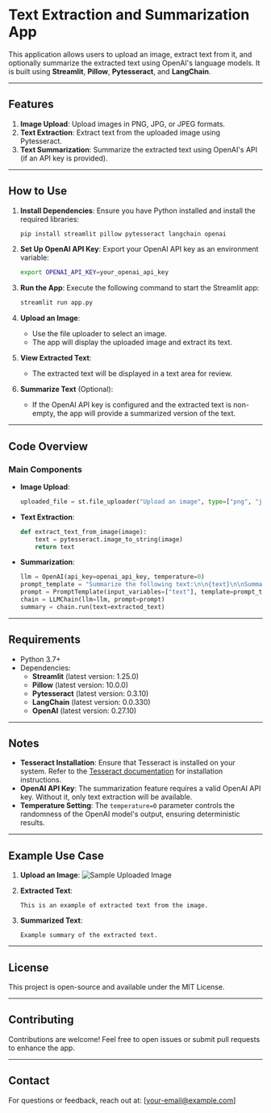 # Text Extraction and Summarization App

This application allows users to upload an image, extract text from it, and optionally summarize the extracted text using OpenAI's language models. It is built using **Streamlit**, **Pillow**, **Pytesseract**, and **LangChain**.

---

## Features

1. **Image Upload**: Upload images in PNG, JPG, or JPEG formats.
2. **Text Extraction**: Extract text from the uploaded image using Pytesseract.
3. **Text Summarization**: Summarize the extracted text using OpenAI's API (if an API key is provided).

---

## How to Use

1. **Install Dependencies**:
   Ensure you have Python installed and install the required libraries:
   ```bash
   pip install streamlit pillow pytesseract langchain openai
   ```

2. **Set Up OpenAI API Key**:
   Export your OpenAI API key as an environment variable:
   ```bash
   export OPENAI_API_KEY=your_openai_api_key
   ```

3. **Run the App**:
   Execute the following command to start the Streamlit app:
   ```bash
   streamlit run app.py
   ```

4. **Upload an Image**:
   - Use the file uploader to select an image.
   - The app will display the uploaded image and extract its text.

5. **View Extracted Text**:
   - The extracted text will be displayed in a text area for review.

6. **Summarize Text** (Optional):
   - If the OpenAI API key is configured and the extracted text is non-empty, the app will provide a summarized version of the text.

---

## Code Overview

### Main Components

- **Image Upload**:
  ```python
  uploaded_file = st.file_uploader("Upload an image", type=["png", "jpg", "jpeg"])
  ```

- **Text Extraction**:
  ```python
  def extract_text_from_image(image):
      text = pytesseract.image_to_string(image)
      return text
  ```

- **Summarization**:
  ```python
  llm = OpenAI(api_key=openai_api_key, temperature=0)
  prompt_template = "Summarize the following text:\n\n{text}\n\nSummary:"
  prompt = PromptTemplate(input_variables=["text"], template=prompt_template)
  chain = LLMChain(llm=llm, prompt=prompt)
  summary = chain.run(text=extracted_text)
  ```

---

## Requirements

- Python 3.7+
- Dependencies:
  - **Streamlit** (latest version: 1.25.0)
  - **Pillow** (latest version: 10.0.0)
  - **Pytesseract** (latest version: 0.3.10)
  - **LangChain** (latest version: 0.0.330)
  - **OpenAI** (latest version: 0.27.10)

---

## Notes

- **Tesseract Installation**: Ensure that Tesseract is installed on your system. Refer to the [Tesseract documentation](https://github.com/tesseract-ocr/tesseract) for installation instructions.
- **OpenAI API Key**: The summarization feature requires a valid OpenAI API key. Without it, only text extraction will be available.
- **Temperature Setting**: The `temperature=0` parameter controls the randomness of the OpenAI model's output, ensuring deterministic results.

---

## Example Use Case

1. **Upload an Image**:
   ![Sample Uploaded Image](example-image.png)

2. **Extracted Text**:
   ```
   This is an example of extracted text from the image.
   ```

3. **Summarized Text**:
   ```
   Example summary of the extracted text.
   ```

---

## License

This project is open-source and available under the MIT License.

---

## Contributing

Contributions are welcome! Feel free to open issues or submit pull requests to enhance the app.

---

## Contact

For questions or feedback, reach out at: [your-email@example.com]


